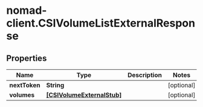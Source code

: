 # nomad-client.CSIVolumeListExternalResponse

## Properties

Name | Type | Description | Notes
------------ | ------------- | ------------- | -------------
**nextToken** | **String** |  | [optional] 
**volumes** | [**[CSIVolumeExternalStub]**](CSIVolumeExternalStub.md) |  | [optional] 


